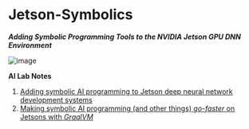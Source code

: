 # Jetson-Symbolics
**_Adding Symbolic Programming Tools to the NVIDIA Jetson GPU DNN Environment_**

![image](https://user-images.githubusercontent.com/71346897/172035746-64e9208c-1d35-437a-ad79-04220202c8c7.png)

**AI Lab Notes**
 1. [Adding symbolic AI programming to Jetson deep neural network development systems](https://github.com/rtrelease/Jetson-Symbolics/blob/main/Adding%20symbolic%20programming%20tools%20to%20Jetson.md)
 2. [Making symbolic AI programming (and other things) *go-faster* on Jetsons with *GraalVM*](https://github.com/rtrelease/Jetson-Symbolics/blob/main/AI%20Lab%20Notes2a.md)

